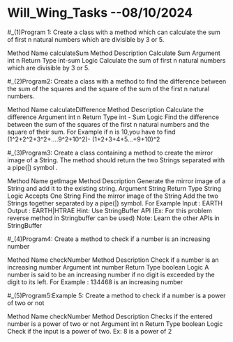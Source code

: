 # Will_Wing_Tasks --08/10/2024
#_(1)Program 1: Create a class with a method which can calculate the sum of first n natural numbers which are divisible by 3 or 5.

Method Name 	calculateSum 
Method Description 	Calculate Sum 
Argument 	int n 
Return Type 	int-sum 
Logic 	Calculate the sum of first n natural numbers which are divisible by 3 or 5. 


#_(2)Program2: Create a class with a method to find the difference between the sum of the squares and the square of the sum of the first n natural numbers.

Method Name 	calculateDifference 
Method Description 	Calculate the difference 
Argument 	int n 
Return Type 	int - Sum 
Logic 	Find the difference between the sum of the squares of the first n natural numbers and the square of their sum. 
For Example if n is 10,you have to find   
(1^2+2^2+3^2+….9^2+10^2)- 
(1+2+3+4+5…+9+10)^2 


#_(3)Program3: Create a class containing a method to create the mirror image of a String. The method should return the two Strings separated with a pipe(|) symbol .

Method Name 	getImage 
Method Description 	Generate the mirror image of a String and add it to the existing string. 
Argument 	String 
Return Type 	String 
Logic 	Accepts One String 
Find the mirror image of the String 
Add the two Strings together separated by a pipe(|) symbol. 
For Example 
Input : EARTH 
Output : EARTH|HTRAE 
Hint: Use StringBuffer API (Ex: For this problem reverse method in Stringbuffer can be used) 
Note: Learn the other APIs in StringBuffer 


#_(4)Program4: Create a method to check if a number is an increasing number

Method Name 	checkNumber 
Method Description 	Check if a number is an increasing number 
Argument 	int number 
Return Type 	boolean 
Logic 	A number is said to be an increasing number if no digit is exceeded by the digit to its left. 
For Example : 134468 is an increasing number 

#_(5)Program5:Example 5: Create a method to check if a number is a power of two or not

Method Name 	checkNumber 
Method Description 	Checks if the entered number is a power of two or not 
Argument 	int n 
Return Type 	boolean 
Logic 	Check if the input is a power of two. 
Ex: 8 is a power of 2 



